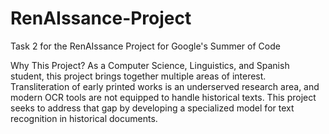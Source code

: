 # RenAIssance-Project
Task 2 for the RenAIssance Project for Google's Summer of Code

Why This Project?
As a Computer Science, Linguistics, and Spanish student, this project brings together multiple areas of interest. Transliteration of early printed works is an underserved research area, and modern OCR tools are not equipped to handle historical texts. This project seeks to address that gap by developing a specialized model for text recognition in historical documents.
